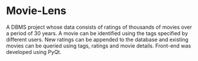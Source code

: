 # Movie-Lens

A DBMS project whose data consists of ratings of thousands of movies over a period of 30 years. A movie can be identified using the tags specified by different users. New ratings can be appended to the database and existing movies can be queried using tags, ratings and movie details. Front-end was developed using PyQt.
